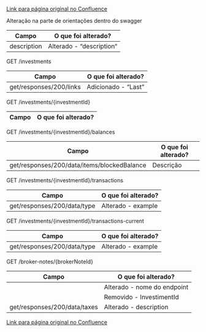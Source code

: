 [Link para página original no Confluence](https://openfinancebrasil.atlassian.net/wiki/spaces/OF/pages/154731101)

Alteração na parte de orientações dentro do swagger

| **Campo** | **O que foi alterado?** |
| --- | --- |
| description | Alterado - “description“ |

 GET /investments

| **Campo** | **O que foi alterado?** |
| --- | --- |
| get/responses/200/links | Adicionado - “Last” |

 GET /investments/{investmentId}

| **Campo** | **O que foi alterado?** |
| --- | --- |

 GET /investments/{investmentId}/balances

| **Campo** | **O que foi alterado?** |
| --- | --- |
| get/responses/200/data/items/blockedBalance | Descrição |

 GET /investments/{investmentId}/transactions

| **Campo** | **O que foi alterado?** |
| --- | --- |
| get/responses/200/data/type | Alterado - example |

 GET /investments/{investmentId}/transactions-current

| **Campo** | **O que foi alterado?** |
| --- | --- |
| get/responses/200/data/type | Alterado - example |

 GET /broker-notes/{brokerNoteId}

| **Campo** | **O que foi alterado?** |
| --- | --- |
|  | Alterado - nome do endpoint |
|  | Removido - InvestimentId |
| get/responses/200/data/taxes | Alterado - description |

[Link para página original no Confluence](https://openfinancebrasil.atlassian.net/wiki/spaces/OF/pages/154731101)